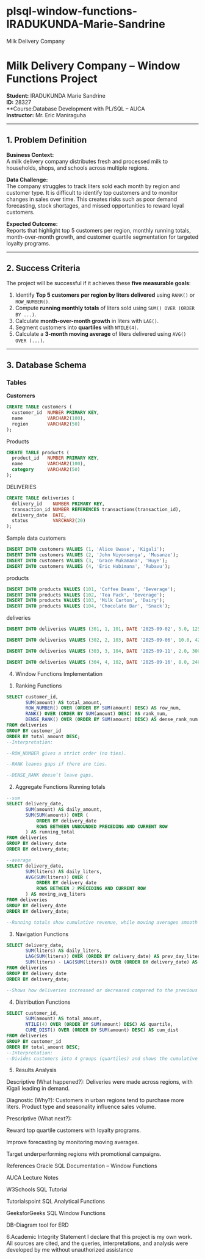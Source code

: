 # plsql-window-functions-IRADUKUNDA-Marie-Sandrine
Milk Delivery Company
# Milk Delivery Company – Window Functions Project  
**Student:** IRADUKUNDA Marie Sandrine  
**ID:** 28327  
**Course:Database Development with PL/SQL   – AUCA  
**Instructor:** Mr. Eric Maniraguha  

---

##  1. Problem Definition
**Business Context:**  
A milk delivery company distributes fresh and processed milk to households, shops, and schools across multiple regions.  

**Data Challenge:**  
The company struggles to track liters sold each month by region and customer type. It is difficult to identify top customers and to monitor changes in sales over time. This creates risks such as poor demand forecasting, stock shortages, and missed opportunities to reward loyal customers.  

**Expected Outcome:**  
Reports that highlight top 5 customers per region, monthly running totals, month-over-month growth, and customer quartile segmentation for targeted loyalty programs.

---

##  2. Success Criteria
The project will be successful if it achieves these **five measurable goals**:  
1. Identify **Top 5 customers per region by liters delivered** using `RANK()` or `ROW_NUMBER()`.  
2. Compute **running monthly totals** of liters sold using `SUM() OVER (ORDER BY ...)`.  
3. Calculate **month-over-month growth** in liters with `LAG()`.  
4. Segment customers into **quartiles** with `NTILE(4)`.  
5. Calculate a **3-month moving average** of liters delivered using `AVG() OVER (...)`.  

---

##  3. Database Schema

### Tables
**Customers**
```sql
CREATE TABLE customers (
  customer_id  NUMBER PRIMARY KEY,
  name         VARCHAR2(100),
  region       VARCHAR2(50)
);
```
Products
```sql
CREATE TABLE products (
  product_id   NUMBER PRIMARY KEY,
  name         VARCHAR2(100),
  category     VARCHAR2(50)
);
```
DELIVERIES
```sql
CREATE TABLE deliveries (
  delivery_id    NUMBER PRIMARY KEY,
  transaction_id NUMBER REFERENCES transactions(transaction_id),
  delivery_date  DATE,
  status         VARCHAR2(20)
);
```
Sample data
customers
```sql
INSERT INTO customers VALUES (1, 'Alice Uwase', 'Kigali');
INSERT INTO customers VALUES (2, 'John Niyonsenga', 'Musanze');
INSERT INTO customers VALUES (3, 'Grace Mukamana', 'Huye');
INSERT INTO customers VALUES (4, 'Eric Habimana', 'Rubavu');
```
products
```sql
INSERT INTO products VALUES (101, 'Coffee Beans', 'Beverage');
INSERT INTO products VALUES (102, 'Tea Pack', 'Beverage');
INSERT INTO products VALUES (103, 'Milk Carton', 'Dairy');
INSERT INTO products VALUES (104, 'Chocolate Bar', 'Snack');
```
deliveries
```sql
INSERT INTO deliveries VALUES (301, 1, 101, DATE '2025-09-02', 5.0, 12500.00);

INSERT INTO deliveries VALUES (302, 2, 103, DATE '2025-09-06', 10.0, 42000.00);

INSERT INTO deliveries VALUES (303, 3, 104, DATE '2025-09-11', 2.0, 3000.00);

INSERT INTO deliveries VALUES (304, 4, 102, DATE '2025-09-16', 8.0, 24800.00);
```
 4. Window Functions Implementation
1) Ranking Functions
```sql
SELECT customer_id,
       SUM(amount) AS total_amount,
       ROW_NUMBER() OVER (ORDER BY SUM(amount) DESC) AS row_num,
       RANK() OVER (ORDER BY SUM(amount) DESC) AS rank_num,
       DENSE_RANK() OVER (ORDER BY SUM(amount) DESC) AS dense_rank_num
FROM deliveries
GROUP BY customer_id
ORDER BY total_amount DESC;
--Interpretation:

--ROW_NUMBER gives a strict order (no ties).

--RANK leaves gaps if there are ties.

--DENSE_RANK doesn’t leave gaps.
```
2) Aggregate Functions
Running totals
```sql
--sum
SELECT delivery_date,
       SUM(amount) AS daily_amount,
       SUM(SUM(amount)) OVER (
           ORDER BY delivery_date
           ROWS BETWEEN UNBOUNDED PRECEDING AND CURRENT ROW
       ) AS running_total
FROM deliveries
GROUP BY delivery_date
ORDER BY delivery_date;

--average
SELECT delivery_date,
       SUM(liters) AS daily_liters,
       AVG(SUM(liters)) OVER (
           ORDER BY delivery_date
           ROWS BETWEEN 2 PRECEDING AND CURRENT ROW
       ) AS moving_avg_liters
FROM deliveries
GROUP BY delivery_date
ORDER BY delivery_date;

--Running totals show cumulative revenue, while moving averages smooth out daily fluctuations.

```
3) Navigation Functions
```sql
SELECT delivery_date,
       SUM(liters) AS daily_liters,
       LAG(SUM(liters)) OVER (ORDER BY delivery_date) AS prev_day_liters,
       SUM(liters) - LAG(SUM(liters)) OVER (ORDER BY delivery_date) AS liters_diff
FROM deliveries
GROUP BY delivery_date
ORDER BY delivery_date;

--Shows how deliveries increased or decreased compared to the previous date.
```
4) Distribution Functions
```sql
SELECT customer_id,
       SUM(amount) AS total_amount,
       NTILE(4) OVER (ORDER BY SUM(amount) DESC) AS quartile,
       CUME_DIST() OVER (ORDER BY SUM(amount) DESC) AS cum_dist
FROM deliveries
GROUP BY customer_id
ORDER BY total_amount DESC;
--Interpretation:
--Divides customers into 4 groups (quartiles) and shows the cumulative distribution of revenue.
```
5. Results Analysis

Descriptive (What happened?):
Deliveries were made across regions, with Kigali leading in demand.

Diagnostic (Why?):
Customers in urban regions tend to purchase more liters. Product type and seasonality influence sales volume.

Prescriptive (What next?):

Reward top quartile customers with loyalty programs.

Improve forecasting by monitoring moving averages.

Target underperforming regions with promotional campaigns.

References
Oracle SQL Documentation – Window Functions

AUCA Lecture Notes

W3Schools SQL Tutorial

Tutorialspoint SQL Analytical Functions

GeeksforGeeks SQL Window Functions

DB-Diagram tool for ERD

6.Academic Integrity Statement
I declare that this project is my own work. All sources are cited, and the queries, interpretations, and analysis were developed by me without unauthorized assistance
